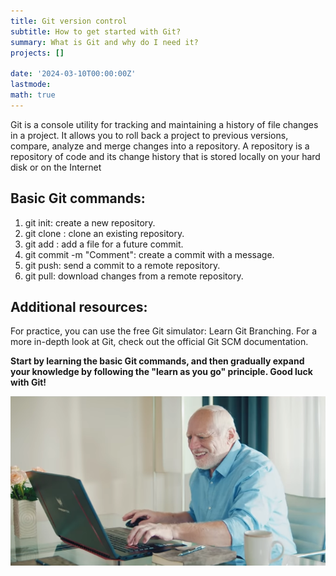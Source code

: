 ```yaml
---
title: Git version control
subtitle: How to get started with Git?
summary: What is Git and why do I need it?
projects: []

date: '2024-03-10T00:00:00Z'
lastmode: 
math: true
---
```


Git is a console utility for tracking and maintaining a history of file changes in a project. It allows you to roll back a project to previous versions, compare, analyze and merge changes into a repository. A repository is a repository of code and its change history that is stored locally on your hard disk or on the Internet

## Basic Git commands:

  1. git init: create a new repository.
  2. git clone <URL>: clone an existing repository.
  3. git add <file>: add a file for a future commit.
  4. git commit -m "Comment": create a commit with a message.
  5. git push: send a commit to a remote repository.
  6. git pull: download changes from a remote repository.
    

## Additional resources:

For practice, you can use the free Git simulator: Learn Git Branching.
For a more in-depth look at Git, check out the official Git SCM documentation.

**Start by learning the basic Git commands, and then gradually expand your knowledge by following the "learn as you go" principle. Good luck with Git!**
 
 ![](1.png)
